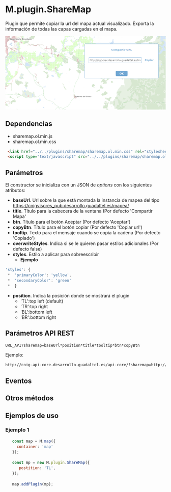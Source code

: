# M.plugin.ShareMap

Plugin que permite copiar la url del mapa actual visualizado.
Exporta la información de todas las capas cargadas en el mapa.

![Imagen1](./img/shareMap_1.png)

## Dependencias

- sharemap.ol.min.js
- sharemap.ol.min.css


```html
 <link href="../../plugins/sharemap/sharemap.ol.min.css" rel="stylesheet" />
 <script type="text/javascript" src="../../plugins/sharemap/sharemap.ol.min.js"></script>
```

## Parámetros

El constructor se inicializa con un JSON de _options_ con los siguientes atributos:


- **baseUrl**. Url sobre la que está montada la instancia de mapea del tipo https://cnigvisores_pub.desarrollo.guadaltel.es/mapea/
- **title**. Título para la cabecera de la ventana (Por defecto 'Compartir Mapa'
- **btn**. Título para el botón Aceptar (Por defecto 'Aceptar')
- **copyBtn**. Título para el botón copiar (Por defecto 'Copiar url')
- **tooltip**. Texto para el mensaje cuando se copia la cadena (Por defecto 'Copiado')
- **overwriteStyles**. Indica si se le quieren pasar estilos adicionales (Por defecto false)
- **styles**. Estilo a aplicar para sobreescribir
  - **Ejemplo**
```javascript
'styles': {
 *  'primaryColor': 'yellow',
 *  'secondaryColor': 'green'
 *  }
```

- **position**. Indica la posición donde se mostrará el plugin
  - 'TL':top left (default)
  - 'TR':top right 
  - 'BL':bottom left 
  - 'BR':bottom right

## Parámetros API REST
```
URL_API?sharemap=baseUrl*position*title*tooltip*btn*copyBtn
````
Ejemplo:
```html
http://cnig-api-core.desarrollo.guadaltel.es/api-core/?sharemap=http://cnig-api-core.desarrollo.guadaltel.es/api-core/*BL*Compartir URL*Copiado*Aceptar*Copiar
```
## Eventos

## Otros métodos


## Ejemplos de uso
### Ejemplo 1

```javascript
   const map = M.map({
     container: 'map'
   });
  
   const mp = new M.plugin.ShareMap({
      postition: 'TL',
   });

   map.addPlugin(mp);
```
